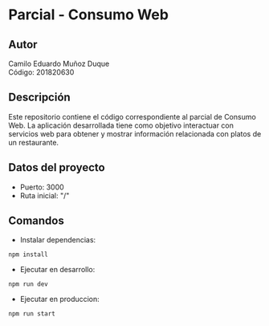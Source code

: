 # Parcial - Consumo Web

## Autor
Camilo Eduardo Muñoz Duque  
Código: 201820630

## Descripción
Este repositorio contiene el código correspondiente al parcial de Consumo Web. La aplicación desarrollada tiene como objetivo interactuar con servicios web para obtener y mostrar información relacionada con platos de un restaurante.

## Datos del proyecto
- Puerto: 3000
- Ruta inicial: "/" 

## Comandos

- Instalar dependencias:
  
``
npm install
``

- Ejecutar en desarrollo:
  
``
npm run dev
``

- Ejecutar en produccion:
  
``
npm run start
``
